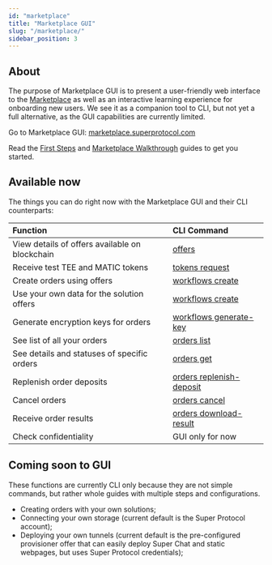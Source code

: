 ```yaml
---
id: "marketplace"
title: "Marketplace GUI"
slug: "/marketplace/"
sidebar_position: 3
---
```


## About

The purpose of Marketplace GUI is to present a user-friendly web interface to the [Marketplace](/developers/fundamentals) as well as an interactive learning experience for onboarding new users. We see it as a companion tool to CLI, but not yet a full alternative, as the GUI capabilities are currently limited. 

Go to Marketplace GUI: [marketplace.superprotocol.com](https://marketplace.superprotocol.com/)

Read the [First Steps](/developers/marketplace/first-steps/) and [Marketplace Walkthrough](/developers/marketplace/walkthrough/) guides to get you started.

## Available now

The things you can do right now with the Marketplace GUI and their CLI counterparts:

| **Function**                                   | **CLI Command**                                                               |
|:-----------------------------------------------|:------------------------------------------------------------------------------|
| View details of offers available on blockchain | [offers](/developers/cli_commands/offers)                                     |
| Receive test TEE and MATIC tokens              | [tokens request](/developers/cli_commands/tokens/request)                     |
| Create orders using offers                     | [workflows create](/developers/cli_commands/workflows/create)                 |
| Use your own data for the solution offers      | [workflows create](/developers/cli_commands/workflows/create)                 |
| Generate encryption keys for orders            | [workflows generate-key](/developers/cli_commands/workflows/generate-key)     |
| See list of all your orders                    | [orders list](/developers/cli_commands/orders/list)                           |
| See details and statuses of specific orders    | [orders get](/developers/cli_commands/orders/get)                             |
| Replenish order deposits                       | [orders replenish-deposit](/developers/cli_commands/orders/replenish-deposit) |
| Cancel orders                                  | [orders cancel](/developers/cli_commands/orders/cancel)                       |
| Receive order results                          | [orders download-result](/developers/cli_commands/orders/download-result)     |
| Check confidentiality                          | GUI only for now                                                              |

## Coming soon to GUI

These functions are currently CLI only because they are not simple commands, but rather whole guides with multiple steps and configurations.

* Creating orders with your own solutions;
* Connecting your own storage (current default is the Super Protocol account);
* Deploying your own tunnels (current default is the pre-configured provisioner offer that can easily deploy Super Chat and static webpages, but uses Super Protocol credentials);




